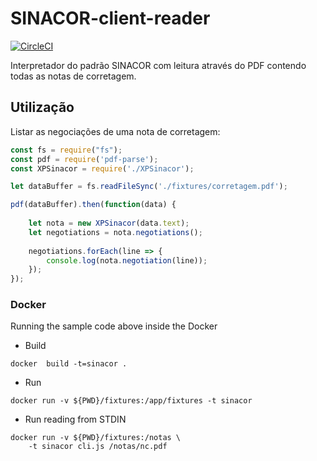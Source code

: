 # SINACOR-client-reader
[![CircleCI](https://circleci.com/gh/djalmaaraujo/xp-sinacor-client.svg?style=svg)](https://circleci.com/gh/djalmaaraujo/xp-sinacor-client)

Interpretador do padrão SINACOR com leitura através do PDF contendo todas as notas de corretagem.

## Utilização

Listar as negociações de uma nota de corretagem:

```javascript
const fs = require("fs");
const pdf = require('pdf-parse');
const XPSinacor = require('./XPSinacor');

let dataBuffer = fs.readFileSync('./fixtures/corretagem.pdf');

pdf(dataBuffer).then(function(data) {
 
    let nota = new XPSinacor(data.text);
    let negotiations = nota.negotiations();
    
    negotiations.forEach(line => {
        console.log(nota.negotiation(line));
    });   
});
```

### Docker

Running the sample code above inside the Docker

* Build

`docker  build -t=sinacor .`

* Run

```
docker run -v ${PWD}/fixtures:/app/fixtures -t sinacor
```

* Run reading from STDIN

```
docker run -v ${PWD}/fixtures:/notas \
    -t sinacor cli.js /notas/nc.pdf
```
